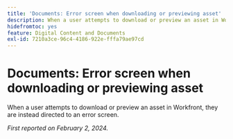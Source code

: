 ```yaml
---
title: 'Documents: Error screen when downloading or previewing asset'
description: When a user attempts to download or preview an asset in Workfront, they are instead directed to an error screen.
hidefromtoc: yes
feature: Digital Content and Documents
exl-id: 7210a3ce-96c4-4186-922e-fffa79ae97cd
---
```

# Documents: Error screen when downloading or previewing asset


<!--
>[!NOTE]
>
>This issue was fixed on June 13, 2024.
-->

When a user attempts to download or preview an asset in Workfront, they are instead directed to an error screen.

_First reported on February 2, 2024._
